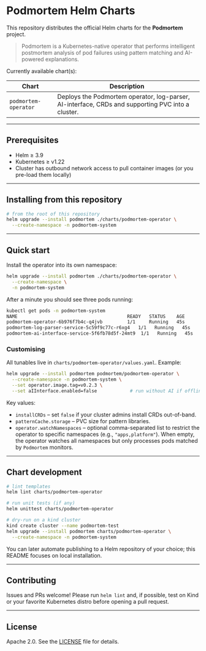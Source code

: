 # Podmortem Helm Charts

This repository distributes the official Helm charts for the **Podmortem** project.

> Podmortem is a Kubernetes-native operator that performs intelligent postmortem analysis of pod failures using pattern matching and AI-powered explanations.

Currently available chart(s):

| Chart | Description |
|-------|-------------|
| `podmortem-operator` | Deploys the Podmortem operator, log-parser, AI-interface, CRDs and supporting PVC into a cluster. |

---

## Prerequisites

* Helm ≥ 3.9
* Kubernetes ≥ v1.22
* Cluster has outbound network access to pull container images (or you pre-load them locally)

---

## Installing from this repository

```bash
# from the root of this repository
helm upgrade --install podmortem ./charts/podmortem-operator \
  --create-namespace -n podmortem-system
```
---

## Quick start

Install the operator into its own namespace:

```bash
helm upgrade --install podmortem ./charts/podmortem-operator \
  --create-namespace \
  -n podmortem-system
```

After a minute you should see three pods running:

```bash
kubectl get pods -n podmortem-system
NAME                                        READY   STATUS    AGE
podmortem-operator-6b976f7b4c-q4jvb         1/1     Running   45s
podmortem-log-parser-service-5c59f9c77c-r6xg4   1/1   Running   45s
podmortem-ai-interface-service-5f6fb78d5f-24mt9  1/1   Running   45s
```

### Customising

All tunables live in `charts/podmortem-operator/values.yaml`. Example:

```bash
helm upgrade --install podmortem podmortem/podmortem-operator \
  --create-namespace -n podmortem-system \
  --set operator.image.tag=v0.2.3 \
  --set aIInterface.enabled=false            # run without AI if offline
```

Key values:

* `installCRDs` – set `false` if your cluster admins install CRDs out-of-band.
* `patternCache.storage` – PVC size for pattern libraries.
* `operator.watchNamespaces` – optional comma-separated list to restrict the operator to specific namespaces (e.g., `"apps,platform"`). When empty, the operator watches all namespaces but only processes pods matched by `Podmortem` monitors.

---

## Chart development

```bash
# lint templates
helm lint charts/podmortem-operator

# run unit tests (if any)
helm unittest charts/podmortem-operator

# dry-run on a kind cluster
kind create cluster --name podmortem-test
helm upgrade --install podmortem charts/podmortem-operator \
  --create-namespace -n podmortem-system
```

You can later automate publishing to a Helm repository of your choice; this README focuses on local installation.

---

## Contributing

Issues and PRs welcome!  Please run `helm lint` and, if possible, test on Kind or your favorite Kubernetes distro before opening a pull request.

---

## License

Apache 2.0.  See the [LICENSE](./LICENSE) file for details.
